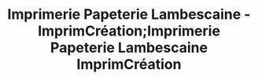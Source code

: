 ---
title: "Imprimerie Papeterie Lambescaine - ImprimCréation;Imprimerie Papeterie Lambescaine ImprimCréation"
url: /lambesc/imprimerie-papeterie-lambescaine-imprimcreation-imprimerie-papeterie-lambescaine-imprimcreation/
shop: fournitures de bureau
---